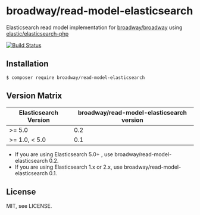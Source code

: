 broadway/read-model-elasticsearch
=================================

Elasticsearch read model implementation for [broadway/broadway](https://github.com/broadway/broadway) 
using [elastic/elasticsearch-php](https://github.com/elastic/elasticsearch-php)

[![Build Status](https://travis-ci.org/broadway/read-model-elasticsearch.svg?branch=master)](https://travis-ci.org/broadway/read-model-elasticsearch)

## Installation

```
$ composer require broadway/read-model-elasticsearch
```

## Version Matrix

| Elasticsearch Version | broadway/read-model-elasticsearch version |
| --------------------- | ----------------------------------------- |
| >= 5.0                | 0.2                                       |
| >= 1.0, < 5.0         | 0.1                                       |

 - If you are using Elasticsearch 5.0+ , use broadway/read-model-elasticsearch 0.2.
 - If you are using Elasticsearch 1.x or 2.x, use broadway/read-model-elasticsearch 0.1.


## License

MIT, see LICENSE.
